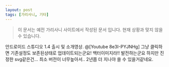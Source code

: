 ```yaml
---
layout: post
tags: [가리사니, 기타]
---
```


> 이 문서는 예전 가리사니 사이트에서 작성된 문서 입니다.
현재 상황과 맞지 않을 수 있습니다.


안드로이드 스튜디오 1.4 출시 및 소개영상.
@[Youtube 8e3I-PYJNHg]
그냥 클릭하면 기존설정도 보존된상태로 업데이트되는군요!
백터이미지라!! 발전하는군요 하지만 진정한 svg같은건...
최소 버전이 너무높아서..
2년쯤 더 지나야 쓸 수 있을거같네요.